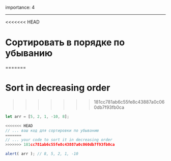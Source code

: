 importance: 4

---

<<<<<<< HEAD
# Сортировать в порядке по убыванию
=======
# Sort in decreasing order
>>>>>>> 181cc781ab6c55fe8c43887a0c060db7f93fb0ca

```js
let arr = [5, 2, 1, -10, 8];

<<<<<<< HEAD
// ... ваш код для сортировки по убыванию
=======
// ... your code to sort it in decreasing order
>>>>>>> 181cc781ab6c55fe8c43887a0c060db7f93fb0ca

alert( arr ); // 8, 5, 2, 1, -10
```

